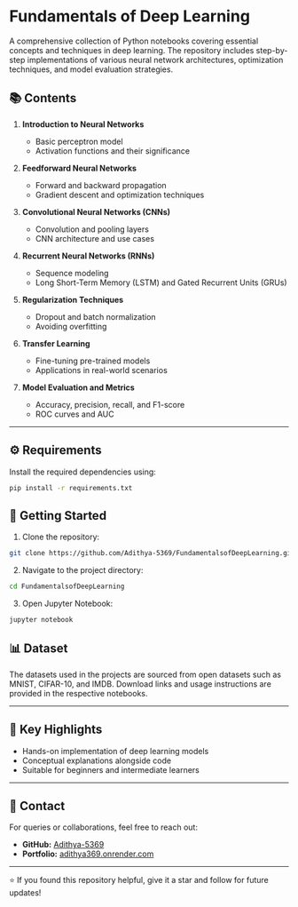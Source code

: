 # Fundamentals of Deep Learning

A comprehensive collection of Python notebooks covering essential concepts and techniques in deep learning. The repository includes step-by-step implementations of various neural network architectures, optimization techniques, and model evaluation strategies.

## 📚 Contents

1. **Introduction to Neural Networks**  
   - Basic perceptron model  
   - Activation functions and their significance  

2. **Feedforward Neural Networks**  
   - Forward and backward propagation  
   - Gradient descent and optimization techniques  

3. **Convolutional Neural Networks (CNNs)**  
   - Convolution and pooling layers  
   - CNN architecture and use cases  

4. **Recurrent Neural Networks (RNNs)**  
   - Sequence modeling  
   - Long Short-Term Memory (LSTM) and Gated Recurrent Units (GRUs)  

5. **Regularization Techniques**  
   - Dropout and batch normalization  
   - Avoiding overfitting  

6. **Transfer Learning**  
   - Fine-tuning pre-trained models  
   - Applications in real-world scenarios  

7. **Model Evaluation and Metrics**  
   - Accuracy, precision, recall, and F1-score  
   - ROC curves and AUC  

---

## ⚙️ Requirements

Install the required dependencies using:

```bash
pip install -r requirements.txt
```

## 🚀 Getting Started

1. Clone the repository:

```bash
git clone https://github.com/Adithya-5369/FundamentalsofDeepLearning.git
```

2. Navigate to the project directory:

```bash
cd FundamentalsofDeepLearning
```

3. Open Jupyter Notebook:

```bash
jupyter notebook
```

## 📊 Dataset

The datasets used in the projects are sourced from open datasets such as MNIST, CIFAR-10, and IMDB. Download links and usage instructions are provided in the respective notebooks.

---

## 🧠 Key Highlights

- Hands-on implementation of deep learning models
- Conceptual explanations alongside code
- Suitable for beginners and intermediate learners

---

## 📩 Contact

For queries or collaborations, feel free to reach out:

- **GitHub:** [Adithya-5369](https://github.com/Adithya-5369)
- **Portfolio:** [adithya369.onrender.com](https://adithya369.onrender.com)

---

⭐️ If you found this repository helpful, give it a star and follow for future updates!

